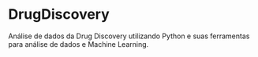 # DrugDiscovery
Análise de dados da Drug Discovery utilizando Python e suas ferramentas para análise de dados e Machine Learning.
